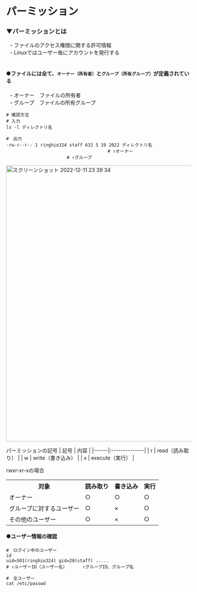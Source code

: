 # パーミッション

### ▼パーミッションとは<br>
&ensp;・ファイルのアクセス権限に関する許可情報<br>
&ensp;・Linuxではユーザー毎にアカウントを発行する<br>
<br>

#### ●ファイルには全て、`オーナー（所有者）`と`グループ（所有グループ）`が定義されている
&ensp;・オーナー&ensp;&ensp;ファイルの所有者<br>
&ensp;・グループ&ensp;&ensp;ファイルの所有グループ<br>
```shell
# 確認方法
# 入力
ls -l ディレクトリ名

#　出力
-rw-r--r-- 1 ringhio324 staff 632 5 19 2022 ディレクトリ名
　　　　　　　　　　　　　　　　　　　　　  　# ↑オーナー
                       # ↑グループ          
```
<img width="750" alt="スクリーンショット 2022-12-11 23 39 34" src="https://user-images.githubusercontent.com/81621944/206910114-97ad338a-39eb-4093-a000-7b4756b0857f.png"><br>

パーミッションの記号
| 記号 | 内容 | 
|------|:--------------|
| r    | read（読み取り）   | 
| w    | write（書き込み） | 
| x    | execute（実行）  |
<br>

<table>
    <tr>
      rwxr-xr-xの場合
        <th>対象</th>
        <th>読み取り</th>
        <th>書き込み</th>
        <th>実行</th>
    </tr>
    <tr>
        <td>オーナー</td>
        <td>○</td>
        <td>○</td>
        <td>○</td>
    </tr>
　　   <tr>
　　       <td>グループに対するユーザー</td>
        <td>○</td>
        <td>×</td>
        <td>○</td>
    </tr>
 　　  <tr>
   　　    <td>その他のユーザー</td>
        <td>○</td>
        <td>×</td>
        <td>○</td>
  　　  </tr>
</table>

#### ●ユーザー情報の確認
```shell
#　ログイン中のユーザー
id
uid=501(ringhio324) gid=20(staff) .....
# ↑ユーザーID（ユーザー名）　　　　↑グループID、グループ名

#　全ユーザー
cat /etc/passwd
```
